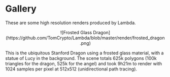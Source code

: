 Gallery
==============

These are some high resolution renders produced by Lambda.

<p align="center">
![Frosted Glass Dragon](https://github.com/TomCrypto/Lambda/blob/master/render/frosted_dragon.png)
</p>
This is the ubiquitous Stanford Dragon using a frosted glass material, with a statue of Lucy in the background. The scene totals 625k polygons (100k triangles for the dragon, 525k for the angel) and took 9h21m to render with 1024 samples per pixel at 512x512 (unidirectional path tracing).
